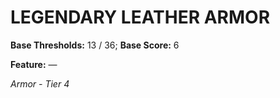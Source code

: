 ﻿---
tags:
  - Item
  - Armor
name: LEGENDARY LEATHER ARMOR
base_thresholds: '13 / 36'
base_score: '6'
feat_name: 
feat_text: 
tier: 4
---

# LEGENDARY LEATHER ARMOR

**Base Thresholds:** 13 / 36; **Base Score:** 6

**Feature:** —

*Armor - Tier 4*
